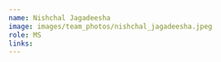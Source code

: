 ```yaml
---
name: Nishchal Jagadeesha
image: images/team_photos/nishchal_jagadeesha.jpeg
role: MS
links:
---
```


